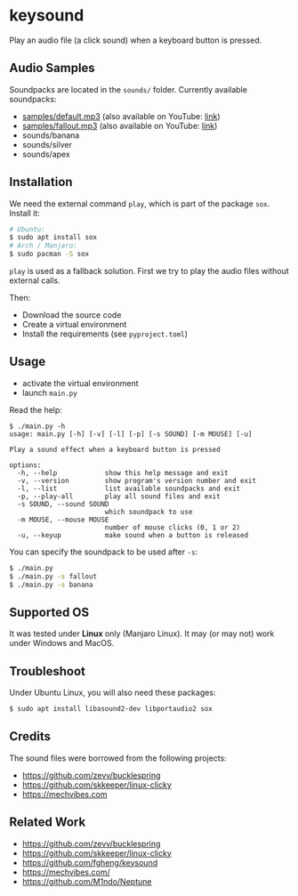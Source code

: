 # keysound

Play an audio file (a click sound) when a keyboard button is pressed.

## Audio Samples

Soundpacks are located in the `sounds/` folder.
Currently available soundpacks:  
- [samples/default.mp3](samples/default.mp3) (also available on YouTube: [link](https://www.youtube.com/watch?v=fSX_pSVUEUg))
- [samples/fallout.mp3](samples/fallout.mp3) (also available on YouTube: [link](https://www.youtube.com/watch?v=8x_DNb5s65U))
- sounds/banana
- sounds/silver
- sounds/apex

## Installation

We need the external command `play`, which is
part of the package `sox`. Install it:

```bash
# Ubuntu:
$ sudo apt install sox
# Arch / Manjaro:
$ sudo pacman -S sox
```

`play` is used as a fallback solution. First we
try to play the audio files without external calls.

Then:

- Download the source code
- Create a virtual environment
- Install the requirements (see `pyproject.toml`)

## Usage

- activate the virtual environment
- launch `main.py`

Read the help:

```
$ ./main.py -h
usage: main.py [-h] [-v] [-l] [-p] [-s SOUND] [-m MOUSE] [-u]

Play a sound effect when a keyboard button is pressed

options:
  -h, --help            show this help message and exit
  -v, --version         show program's version number and exit
  -l, --list            list available soundpacks and exit
  -p, --play-all        play all sound files and exit
  -s SOUND, --sound SOUND
                        which soundpack to use
  -m MOUSE, --mouse MOUSE
                        number of mouse clicks (0, 1 or 2)
  -u, --keyup           make sound when a button is released
```

You can specify the soundpack to be used after `-s`:

```bash
$ ./main.py
$ ./main.py -s fallout
$ ./main.py -s banana
```

## Supported OS

It was tested under **Linux** only (Manjaro Linux). It may (or may not)
work under Windows and MacOS.

## Troubleshoot

Under Ubuntu Linux, you will also need these packages:

```bash
$ sudo apt install libasound2-dev libportaudio2 sox
```

## Credits

The sound files were borrowed from the following
projects:

- https://github.com/zevv/bucklespring
- https://github.com/skkeeper/linux-clicky
- https://mechvibes.com

## Related Work

- https://github.com/zevv/bucklespring
- https://github.com/skkeeper/linux-clicky
- https://github.com/fgheng/keysound
- https://mechvibes.com/
- https://github.com/M1ndo/Neptune
